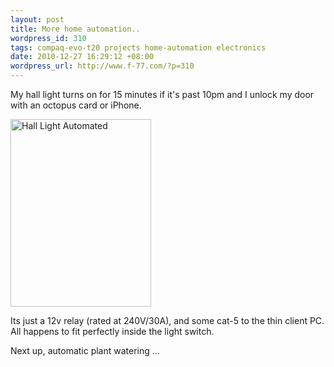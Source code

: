 ```yaml
---
layout: post
title: More home automation..
wordpress_id: 310
tags: compaq-evo-t20 projects home-automation electronics
date: 2010-12-27 16:29:12 +08:00
wordpress_url: http://www.f-77.com/?p=310
---
```

My hall light turns on for 15 minutes if it's past 10pm and I unlock my door with an octopus card or iPhone.

<a href="/images/posts/2010/12/hall-light.jpg"><img class="aligncenter size-medium wp-image-311" title="Hall Light Automated" src="/images/posts/2010/12/hall-light-225x300.jpg" alt="Hall Light Automated" width="225" height="300" /></a>

Its just a 12v relay (rated at 240V/30A), and some cat-5 to the thin client PC. All happens to fit perfectly inside the light switch.

Next up, automatic plant watering ...

